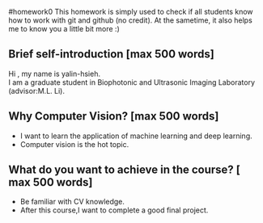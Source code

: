 #homework0
This homework is simply used to check if all students know how to work with git and github (no credit).
At the sametime, it also helps me to know you a little bit more :)

## Brief self-introduction [max 500 words]
Hi , my name is yalin-hsieh.   
I am a graduate student in Biophotonic and Ultrasonic Imaging Laboratory (advisor:M.L. Li).    

## Why Computer Vision? [max 500 words]
+ I want to learn the application of machine learning and deep learning. 
+ Computer vision is the hot topic.

## What do you want to achieve in the course? [ max 500 words]
+ Be familiar with CV knowledge.      
+ After this course,I want to complete a good final project.  




